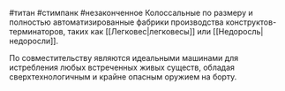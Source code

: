 #титан #стимпанк #незаконченное
Колоссальные по размеру и полностью автоматизированные фабрики производства конструктов-терминаторов, таких как [[Легковес|легковесы]] или [[Недоросль|недоросли]]. 

По совместительству являются идеальными машинами для истребления любых встреченных живых существ, обладая сверхтехнологичным и крайне опасным оружием на борту.